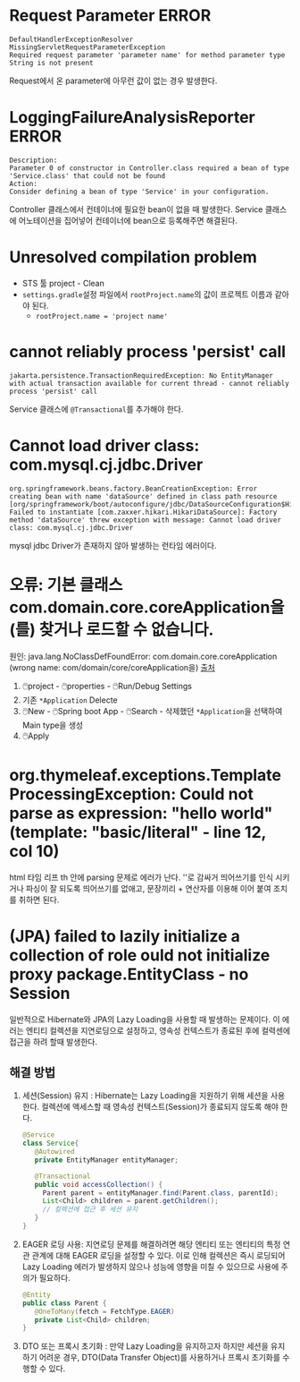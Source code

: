 # Request Parameter ERROR
```log
DefaultHandlerExceptionResolver
MissingServletRequestParameterException
Required request parameter 'parameter name' for method parameter type String is not present
```

Request에서 온 parameter에 아무런 값이 없는 경우 발생한다.

# LoggingFailureAnalysisReporter ERROR
```log
Description:
Parameter 0 of constructor in Controller.class required a bean of type 'Service.class' that could not be found
Action:
Consider defining a bean of type 'Service' in your configuration.
```

Controller 클래스에서 컨테이너에 필요한 bean이 없을 때 발생한다.
Service 클래스에 어노테이션을 집어넣어 컨테이너에 bean으로 등록해주면 해결된다.

# Unresolved compilation problem
- STS 툴 project - Clean
- `settings.gradle`설정 파일에서 `rootProject.name`의 값이 프로젝트 이름과 같아야 된다.
   - `rootProject.name = 'project name'`

# cannot reliably process 'persist' call
```log
jakarta.persistence.TransactionRequiredException: No EntityManager with actual transaction available for current thread - cannot reliably process 'persist' call
```
Service 클래스에 `@Transactional`를 추가해야 한다.

# Cannot load driver class: com.mysql.cj.jdbc.Driver
```log
org.springframework.beans.factory.BeanCreationException: Error creating bean with name 'dataSource' defined in class path resource [org/springframework/boot/autoconfigure/jdbc/DataSourceConfiguration$Hikari.class]: Failed to instantiate [com.zaxxer.hikari.HikariDataSource]: Factory method 'dataSource' threw exception with message: Cannot load driver class: com.mysql.cj.jdbc.Driver
```

mysql jdbc Driver가 존재하지 않아 발생하는 런타임 에러이다.

# 오류: 기본 클래스 com.domain.core.coreApplication을(를) 찾거나 로드할 수 없습니다.
원인: java.lang.NoClassDefFoundError: com.domain.core.coreApplication (wrong name: com/domain/core/coreApplication을)
[출처](https://velog.io/@y_dragonrise/Error-%EC%98%A4%EB%A5%98-%EA%B8%B0%EB%B3%B8-%ED%81%B4%EB%9E%98%EC%8A%A4%EC%9D%84%EB%A5%BC-%EC%B0%BE%EA%B1%B0%EB%82%98-%EB%A1%9C%EB%93%9C%ED%95%A0-%EC%88%98-%EC%97%86%EC%8A%B5%EB%8B%88%EB%8B%A4)

1. 🖱️project - 🖱️properties - 🖱️Run/Debug Settings
1. 기존 `*Application` Delecte
1. 🖱️New - 🖱️Spring boot App - 🖱️Search - 삭제했던 `*Application`을 선택하여 Main type을 생성
1. 🖱️Apply

# org.thymeleaf.exceptions.TemplateProcessingException: Could not parse as expression: "hello world" (template: "basic/literal" - line 12, col 10)
html 타임 리프 th 안에 parsing 문제로 에러가 난다. ''로 감싸거 띄어쓰기를 인식 시키거나 파싱이 잘 되도록 띄어쓰기를 없애고, 문장끼리 + 연산자를 이용해 이어 붙여 조치를 취하면 된다.

# (JPA) failed to lazily initialize a collection of role ould not initialize proxy package.EntityClass - no Session 

일반적으로 Hibernate와 JPA의 Lazy Loading을 사용할 때 발생하는 문제이다.
이 에러는 엔티티 컬렉션을 지연로딩으로 설정하고, 영속성 컨텍스트가 종료된 후에 컬력센에 접근을 하려 할때 발생한다.

## 해결 방법
1. 세션(Session) 유지 : Hibernate는 Lazy Loading을 지원하기 위해 세션을 사용한다. 컬렉션에 액세스할 때 영속성 컨텍스트(Session)가 종료되지 않도록 해야 한다. 

   ```java
   @Service
   class Service{
      @Autowired
      private EntityManager entityManager;

      @Transactional
      public void accessCollection() {
        Parent parent = entityManager.find(Parent.class, parentId);
        List<Child> children = parent.getChildren();
        // 컬렉션에 접근 후 세션 유지
      }
   }

1. EAGER 로딩 사용: 지연로딩 문제를 해결하려면 해당 엔티티 또는 엔티티의 특정 연관 관계에 대해 EAGER 로딩을 설정할 수 있다. 이로 인해 컬렉션은 즉시 로딩되어 Lazy Loading 에러가 발생하지 않으나 성능에 영향을 미칠 수 있으므로 사용에 주의가 필요하다.

   ```java
   @Entity
   public class Parent {
      @OneToMany(fetch = FetchType.EAGER)
      private List<Child> children;
   }
   ```

1. DTO 또는 프록시 초기화 : 만약 Lazy Loading을 유지하고자 하지만 세션을 유지하기 어려운 경우, DTO(Data Transfer Object)를 사용하거나 프록시 초기화를 수행할 수 있다.